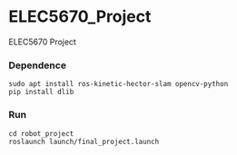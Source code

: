 # ELEC5670_Project
ELEC5670 Project


### Dependence
```
sudo apt install ros-kinetic-hector-slam opencv-python
pip install dlib
```

### Run
```
cd robot_project
roslaunch launch/final_project.launch
```
